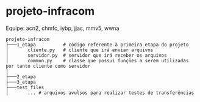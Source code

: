 # projeto-infracom

Equipe: acn2, chmfc, iybp, jjac, mmv5, wwna

    projeto-infracom
    ├───1_etapa          # código referente à primeira etapa do projeto
    │       cliente.py   # cliente que irá enviar arquivos
    │       servidor.py  # servidor que irá receber os arquivos
    │       common.py    # classe que possui funções a serem utilizadas por tanto cliente como servidor
    │
    ├───2_etapa
    ├───3_etapa
    ├───test_files
    │       ... # arquivos avulsos para realizar testes de transferências
